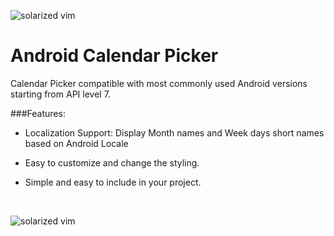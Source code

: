 ![solarized vim](https://raw.github.com/sancarbar/Android-Calendar-Picker/master/assets/logo.png)

Android Calendar Picker
=========

Calendar Picker compatible with most commonly used Android versions starting from API level 7.


###Features:

* Localization Support: Display Month names and Week days short names based on Android Locale

* Easy to customize and change the styling.

* Simple and easy to include in your project.

<br>

![solarized vim](https://raw.github.com/sancarbar/Android-Calendar-Picker/master/assets/app_screenshot.png)
